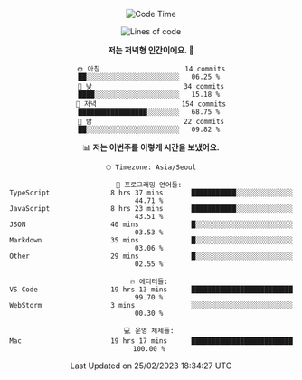 <div align='center'>
 
<!--START_SECTION:waka-->
![Code Time](http://img.shields.io/badge/Code%20Time-2%2C398%20hrs%2036%20mins-blue)

![Lines of code](https://img.shields.io/badge/%EC%A0%80%EB%8A%94%20%EC%97%AC%ED%83%9C%EA%B9%8C%EC%A7%80%20-788.3%20thousand%20%EC%A4%84%EC%9D%98%20%EC%BD%94%EB%93%9C%EB%A5%BC%20%EC%9E%91%EC%84%B1%ED%96%88%EC%96%B4%EC%9A%94.-blue)

**저는 저녁형 인간이에요. 🦉** 

```text
🌞 아침                     14 commits          ██░░░░░░░░░░░░░░░░░░░░░░░   06.25 % 
🌆 낮　                     34 commits          ████░░░░░░░░░░░░░░░░░░░░░   15.18 % 
🌃 저녁                     154 commits         █████████████████░░░░░░░░   68.75 % 
🌙 밤　                     22 commits          ██░░░░░░░░░░░░░░░░░░░░░░░   09.82 % 
```


📊 **저는 이번주를 이렇게 시간을 보냈어요.** 

```text
🕑︎ Timezone: Asia/Seoul

💬 프로그래밍 언어들: 
TypeScript               8 hrs 37 mins       ███████████░░░░░░░░░░░░░░   44.71 % 
JavaScript               8 hrs 23 mins       ███████████░░░░░░░░░░░░░░   43.51 % 
JSON                     40 mins             █░░░░░░░░░░░░░░░░░░░░░░░░   03.53 % 
Markdown                 35 mins             █░░░░░░░░░░░░░░░░░░░░░░░░   03.06 % 
Other                    29 mins             █░░░░░░░░░░░░░░░░░░░░░░░░   02.55 % 

🔥 에디터들: 
VS Code                  19 hrs 13 mins      █████████████████████████   99.70 % 
WebStorm                 3 mins              ░░░░░░░░░░░░░░░░░░░░░░░░░   00.30 % 

💻 운영 체제들: 
Mac                      19 hrs 17 mins      █████████████████████████   100.00 % 
```


 Last Updated on 25/02/2023 18:34:27 UTC
<!--END_SECTION:waka-->
 </div>
<!---
Emewjin/Emewjin is a ✨ special ✨ repository because its `README.md` (this file) appears on your GitHub profile.
You can click the Preview link to take a look at your changes.
--->
